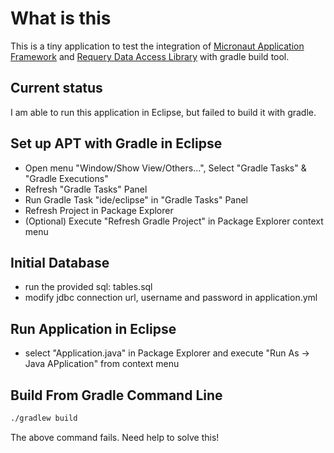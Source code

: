 # What is this

This is a tiny application to test the integration of [Micronaut Application Framework](<http://micronaut.io/>) and [Requery Data Access Library](<https://github.com/requery/requery>) with gradle build tool.

## Current status

I am able to run this application in Eclipse, but failed to build it with gradle. 

## Set up APT with Gradle in Eclipse

- Open menu "Window/Show View/Others...", Select "Gradle Tasks" & "Gradle Executions"
- Refresh "Gradle Tasks" Panel
- Run Gradle Task "ide/eclipse" in "Gradle Tasks" Panel
- Refresh Project in Package Explorer
- (Optional) Execute "Refresh Gradle Project" in Package Explorer context menu 
 
## Initial Database

- run the provided sql: tables.sql
- modify jdbc connection url, username and password in application.yml

## Run Application in Eclipse

- select "Application.java" in Package Explorer and execute "Run As -> Java APplication" from context menu

## Build From Gradle Command Line

```sh
./gradlew build
```

The above command fails. Need help to solve this!